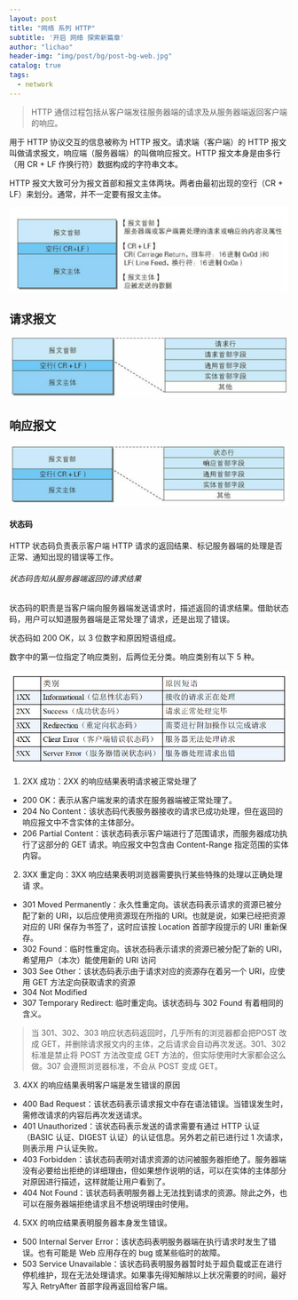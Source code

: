 ```yaml
---
layout: post
title: "网络 系列 HTTP"
subtitle: '开启 网络 探索新篇章'
author: "lichao"
header-img: "img/post/bg/post-bg-web.jpg" 
catalog: true
tags:
  - network 
---
```


> HTTP 通信过程包括从客户端发往服务器端的请求及从服务器端返回客户端的响应。


用于 HTTP 协议交互的信息被称为 HTTP 报文。请求端（客户端）的 HTTP 报文叫做请求报文，响应端（服务器端）的叫做响应报文。HTTP 报文本身是由多行（用 CR + LF 作换行符）数据构成的字符串文本。

HTTP 报文大致可分为报文首部和报文主体两块。两者由最初出现的空行（CR + LF）来划分。通常，并不一定要有报文主体。

![网络](/img/network/32.png)

## 请求报文
![网络](/img/network/34.png)

## 响应报文
![网络](/img/network/33.png)

#### 状态码
HTTP 状态码负责表示客户端 HTTP 请求的返回结果、标记服务器端的处理是否正常、通知出现的错误等工作。
###### 状态码告知从服务器端返回的请求结果
状态码的职责是当客户端向服务器端发送请求时，描述返回的请求结果。借助状态码，用户可以知道服务器端是正常处理了请求，还是出现了错误。

状态码如 200 OK，以 3 位数字和原因短语组成。

数字中的第一位指定了响应类别，后两位无分类。响应类别有以下 5
种。

![网络](/img/network/35.png)

1. 2XX 成功：2XX 的响应结果表明请求被正常处理了
  * 200 OK：表示从客户端发来的请求在服务器端被正常处理了。
  * 204 No Content：该状态码代表服务器接收的请求已成功处理，但在返回的响应报文中不含实体的主体部分。
  * 206 Partial Content：该状态码表示客户端进行了范围请求，而服务器成功执行了这部分的 GET 请求。响应报文中包含由 Content-Range 指定范围的实体内容。
2. 3XX 重定向：3XX 响应结果表明浏览器需要执行某些特殊的处理以正确处理请
求。
  * 301 Moved Permanently：永久性重定向。该状态码表示请求的资源已被分配了新的 URI，以后应使用资源现在所指的 URI。也就是说，如果已经把资源对应的 URI 保存为书签了，这时应该按 Location 首部字段提示的 URI 重新保存。
  * 302 Found：临时性重定向。该状态码表示请求的资源已被分配了新的 URI，希望用户（本次）能使用新的 URI 访问
  * 303 See Other：该状态码表示由于请求对应的资源存在着另一个 URI，应使用 GET 方法定向获取请求的资源
  * 304 Not Modified
  * 307 Temporary Redirect: 临时重定向。该状态码与 302 Found 有着相同的含义。

> 当 301、302、303 响应状态码返回时，几乎所有的浏览器都会把POST 改成 GET，并删除请求报文内的主体，之后请求会自动再次发送。301、302 标准是禁止将 POST 方法改变成 GET 方法的，但实际使用时大家都会这么做。307 会遵照浏览器标准，不会从 POST 变成 GET。

3. 4XX 的响应结果表明客户端是发生错误的原因
  * 400 Bad Request：该状态码表示请求报文中存在语法错误。当错误发生时，需修改请求的内容后再次发送请求。
  * 401 Unauthorized：该状态码表示发送的请求需要有通过 HTTP 认证（BASIC 认证、DIGEST 认证）的认证信息。另外若之前已进行过 1 次请求，则表示用 户认证失败。
  * 403 Forbidden：该状态码表明对请求资源的访问被服务器拒绝了。服务器端没有必要给出拒绝的详细理由，但如果想作说明的话，可以在实体的主体部分对原因进行描述，这样就能让用户看到了。
  * 404 Not Found：该状态码表明服务器上无法找到请求的资源。除此之外，也可以在服务器端拒绝请求且不想说明理由时使用。
4. 5XX 的响应结果表明服务器本身发生错误。
  * 500 Internal Server Error：该状态码表明服务器端在执行请求时发生了错误。也有可能是 Web 应用存在的 bug 或某些临时的故障。
  * 503 Service Unavailable：该状态码表明服务器暂时处于超负载或正在进行停机维护，现在无法处理请求。如果事先得知解除以上状况需要的时间，最好写入 RetryAfter 首部字段再返回给客户端。